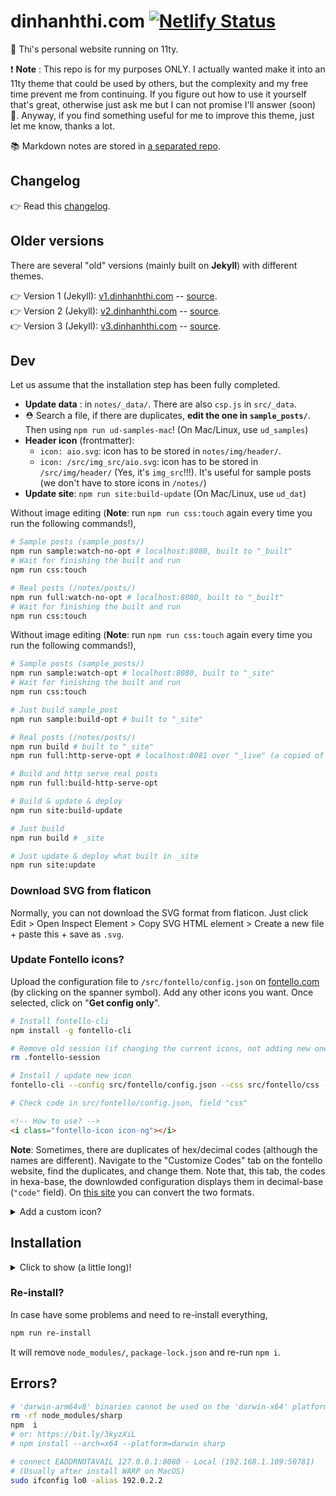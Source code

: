 # dinhanhthi.com [![Netlify Status](https://api.netlify.com/api/v1/badges/ace14869-1b28-471b-ad0f-5f1f7defa382/deploy-status)](https://app.netlify.com/sites/inspiring-goldstine-cfc130/deploys)

👋 Thi's personal website running on 11ty.

❗ **Note** : This repo is for my purposes ONLY. I actually wanted make it into an 11ty theme that could be used by others, but the complexity and my free time prevent me from continuing. If you figure out how to use it yourself that's great, otherwise just ask me but I can not promise I'll answer (soon) 🙁. Anyway, if you find something useful for me to improve this theme, just let me know, thanks a lot.

📚 Markdown notes are stored in [a separated repo](https://github.com/dinhanhthi/notes).

## Changelog

👉  Read this [changelog](./CHANGELOG.md).

## Older versions

There are several "old" versions (mainly built on **Jekyll**) with different themes.

👉 Version 1 (Jekyll): [v1.dinhanhthi.com](https://v1.dinhanhthi.com) -- [source](https://github.com/dinhanhthi/dinhanhthi.com-v1).<br />
👉 Version 2 (Jekyll): [v2.dinhanhthi.com](https://v2.dinhanhthi.com) -- [source](https://github.com/dinhanhthi/dinhanhthi.com-v2).<br />
👉 Version 3 (Jekyll): [v3.dinhanhthi.com](https://v3.dinhanhthi.com) -- [source](https://github.com/dinhanhthi/dinhanhthi.com-v3).

## Dev

Let us assume that the installation step has been fully completed.

- **Update data** : in `notes/_data/`. There are also `csp.js` in `src/_data`.
- ⛑ Search a file, if there are duplicates, **edit the one in `sample_posts/`**. Then using `npm run ud-samples-mac`! (On Mac/Linux, use `ud_samples`)
- **Header icon** (frontmatter):
  - `icon: aio.svg`: icon has to be stored in `notes/img/header/`.
  - `icon: /src/img_src/aio.svg`: icon has to be stored in `/src/img/header/` (Yes, it's `img_src`!!!). It's useful for sample posts (we don't have to store icons in `/notes/`)
- **Update site**: `npm run site:build-update` (On Mac/Linux, use `ud_dat`)

Without image editing (**Note**: run `npm run css:touch` again every time you run the following commands!),

```bash
# Sample posts (sample_posts/)
npm run sample:watch-no-opt # localhost:8080, built to "_built"
# Wait for finishing the built and run
npm run css:touch

# Real posts (/notes/posts/)
npm run full:watch-no-opt # localhost:8080, built to "_built"
# Wait for finishing the built and run
npm run css:touch
```

Without image editing (**Note**: run `npm run css:touch` again every time you run the following commands!),

```bash
# Sample posts (sample_posts/)
npm run sample:watch-opt # localhost:8080, built to "_site"
# Wait for finishing the built and run
npm run css:touch

# Just build sample_post
npm run sample:build-opt # built to "_site"

# Real posts (/notes/posts/)
npm run build # built to "_site"
npm run full:http-serve-opt # localhost:8081 over "_live" (a copied of "_site")

# Build and http serve real posts
npm run full:build-http-serve-opt
```

```bash
# Build & update & deploy
npm run site:build-update

# Just build
npm run build # _site

# Just update & deploy what built in _site
npm run site:update
```

### Download SVG from flaticon

Normally, you can not download the SVG format from flaticon. Just click Edit > Open Inspect Element > Copy SVG HTML element > Create a new file + paste this + save as `.svg`.

### Update Fontello icons?

Upload the configuration file to `/src/fontello/config.json` on [fontello.com](https://fontello.com/) (by clicking on the spanner symbol). Add any other icons you want. Once selected, click on "**Get config only**".

```bash
# Install fontello-cli
npm install -g fontello-cli

# Remove old session (if changing the current icons, not adding new ones)
rm .fontello-session

# Install / update new icon
fontello-cli --config src/fontello/config.json --css src/fontello/css --font src/fontello/font install

# Check code in src/fontello/config.json, field "css"
```

```html
<!-- How to use? -->
<i class="fontello-icon icon-ng"></i>
```

**Note**: Sometimes, there are duplicates of hex/decimal codes (although the names are different). Navigate to the "Customize Codes" tab on the fontello website, find the duplicates, and change them. Note that,  this tab, the codes in hexa-base, the downlowded configuration displays them in decimal-base (`"code"` field). On [this site](https://www.rapidtables.com/convert/number/decimal-to-hex.html) you can convert the two formats.

<details>
<summary>Add a custom icon?</summary>

1. Search for an icon (eg. svg images) + download to local.
   1. Free SVG icon: [site](https://uxwing.com/).
   2. If you need to crop some images? Use [this site](https://www.iloveimg.com/crop-image).
   3. Need to convert to svg? Use [this site](https://www.pngtosvg.com/).
2. Drag and drop this icon to fontello site.
</details>

## Installation

<details>
<summary>Click to show (a little long)!</summary>

At the first time after cloning,

```bash
# Install nodejs
# https://github.com/nodesource/distributions/blob/master/README.md#installation-instructions

npm i # Run once

sh scripts/getting_start.sh # Run once
```

```bash
# Any problem with sharp?
# Try to change the python path to python2
# Best practice: create a python env containing python just for this task!

# In case, python2 installed but it's not currently default
# Choose python version in npm with
npm config set python python2
```

```bash
# Problems with libvips (MacOS??)? => install it first
brew install vips
# Then again,
npm i
```

Dev mode,

```bash
# Install before
sudo npm install http-server -g

# Create \_live & Clone dat.com/\_site
sh getting_started.sh
```

Check section [Dev](#dev) for more.

```bash
# Make a shortcut on the system?
update_dat='cd ~/git/dinhanhthi.com && sh ud_site.sh && cd -1'
```

</details>

### Re-install?

In case have some problems and need to re-install everything,

```bash
npm run re-install
```

It will remove `node_modules/`, `package-lock.json` and re-run `npm i`.

## Errors?

```bash
# 'darwin-arm64v8' binaries cannot be used on the 'darwin-x64' platform
rm -rf node_modules/sharp
npm  i
# or: https://bit.ly/3kyzXiL
# npm install --arch=x64 --platform=darwin sharp
```

```bash
# connect EADDRNOTAVAIL 127.0.0.1:8080 - Local (192.168.1.109:50781)
# (Usually after install WARP on MacOS)
sudo ifconfig lo0 -alias 192.0.2.2
```
